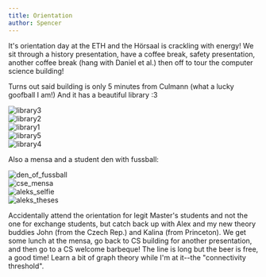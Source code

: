 ```yaml
---
title: Orientation
author: Spencer
---
```


It's orientation day at the ETH and the Hörsaal is crackling with energy! We sit through a history presentation, have a coffee break, safety presentation, another coffee break (hang with Daniel et al.) then off to tour the computer science building!

Turns out said building is only 5 minutes from Culmann (what a lucky goofball I am!) And it has a beautiful library :3

![library3](../images/library3.jpg)  
![library2](../images/library2.jpg)  
![library1](../images/library1.jpg)  
![library5](../images/library5.jpg)  
![library4](../images/library4.jpg)


Also a mensa and a student den with fussball:

![den_of_fussball](../images/den_of_fussball.jpg)  
![cse_mensa](../images/cse_mensa.jpg)  
![aleks_selfie](../images/aleks_selfie.jpg)  
![aleks_theses](../images/aleks_theses.jpg)


Accidentally attend the orientation for legit Master's students and not the one for exchange students, but catch back up with Alex and my new theory buddies John (from the Czech Rep.) and Kalina (from Princeton). We get some lunch at the mensa, go back to CS building for another presentation, and then go to a CS welcome barbeque! The line is long but the beer is free, a good time! Learn a bit of graph theory while I'm at it--the "connectivity threshold".


